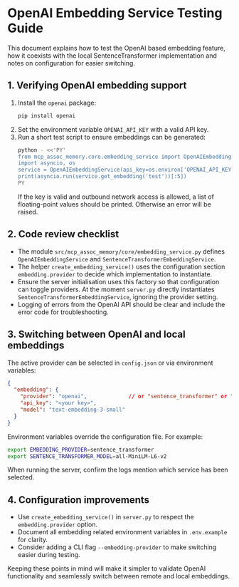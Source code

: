 # OpenAI Embedding Service Testing Guide

This document explains how to test the OpenAI based embedding feature, how it coexists with the local SentenceTransformer implementation and notes on configuration for easier switching.

## 1. Verifying OpenAI embedding support

1. Install the `openai` package:
   ```bash
   pip install openai
   ```
2. Set the environment variable `OPENAI_API_KEY` with a valid API key.
3. Run a short test script to ensure embeddings can be generated:
   ```bash
   python - <<'PY'
   from mcp_assoc_memory.core.embedding_service import OpenAIEmbeddingService
   import asyncio, os
   service = OpenAIEmbeddingService(api_key=os.environ['OPENAI_API_KEY'])
   print(asyncio.run(service.get_embedding('test'))[:5])
   PY
   ```
   If the key is valid and outbound network access is allowed, a list of floating-point values should be printed. Otherwise an error will be raised.

## 2. Code review checklist

- The module `src/mcp_assoc_memory/core/embedding_service.py` defines `OpenAIEmbeddingService` and `SentenceTransformerEmbeddingService`.
- The helper `create_embedding_service()` uses the configuration section `embedding.provider` to decide which implementation to instantiate.
- Ensure the server initialisation uses this factory so that configuration can toggle providers. At the moment `server.py` directly instantiates `SentenceTransformerEmbeddingService`, ignoring the provider setting.
- Logging of errors from the OpenAI API should be clear and include the error code for troubleshooting.

## 3. Switching between OpenAI and local embeddings

The active provider can be selected in `config.json` or via environment variables:

```json
{
  "embedding": {
    "provider": "openai",             // or "sentence_transformer" or "mock"
    "api_key": "<your key>",
    "model": "text-embedding-3-small"
  }
}
```

Environment variables override the configuration file. For example:

```bash
export EMBEDDING_PROVIDER=sentence_transformer
export SENTENCE_TRANSFORMER_MODEL=all-MiniLM-L6-v2
```

When running the server, confirm the logs mention which service has been selected.

## 4. Configuration improvements

- Use `create_embedding_service()` in `server.py` to respect the `embedding.provider` option.
- Document all embedding related environment variables in `.env.example` for clarity.
- Consider adding a CLI flag `--embedding-provider` to make switching easier during testing.

Keeping these points in mind will make it simpler to validate OpenAI functionality and seamlessly switch between remote and local embeddings.
